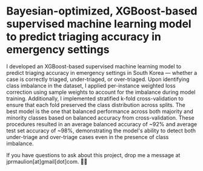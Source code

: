 # Bayesian-optimized, XGBoost-based supervised machine learning model to predict triaging accuracy in emergency settings

I developed an XGBoost-based supervised machine learning model to predict triaging accuracy in emergency settings in South Korea — whether a case is correctly triaged, under-triaged, or over-triaged. Upon identifying class imbalance in the dataset, I applied per-instance weighted loss correction using sample weights to account for the imbalance during model training. Additionally, I implemented stratified k-fold cross-validation to ensure that each fold preserved the class distribution across splits. The best model is the one that balanced performance across both majority and minority classes based on balanced accuracy from cross-validation. These procedures resulted in an average balanced accuracy of ~92% and average test set accuracy of ~98%, demonstrating the model's ability to detect both under-triage and over-triage cases even in the presence of class imbalance.


If you have questions to ask about this project, drop me a message at jprmaulion[at]gmail[dot]com. 🫶🏽
